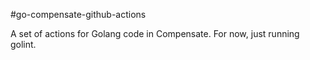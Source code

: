 #go-compensate-github-actions

A set of actions for Golang code in Compensate. For now, just running golint.
